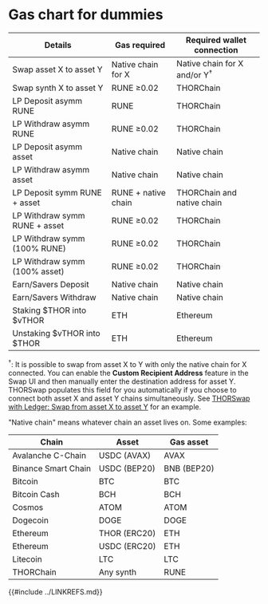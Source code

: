 # Gas chart for dummies

| Details                       | Gas required        | Required wallet connection    |
| ----------------------------- | ------------------- | ----------------------------- |
| Swap asset X to asset Y       | Native chain for X  | Native chain for X and/or Y<sup>†</sup> |
| Swap synth X to asset Y       | RUNE ≥0.02          | THORChain                     |
| LP Deposit  asymm RUNE        | RUNE                | THORChain                     |
| LP Withdraw asymm RUNE        | RUNE ≥0.02          | THORChain                     |
| LP Deposit  asymm asset       | Native chain        | Native chain                  |
| LP Withdraw asymm asset       | Native chain        | Native chain                  |
| LP Deposit  symm RUNE + asset | RUNE + native chain | THORChain and native chain    |
| LP Withdraw symm RUNE + asset | RUNE ≥0.02          | THORChain                     |
| LP Withdraw symm (100% RUNE)  | RUNE ≥0.02          | THORChain                     |
| LP Withdraw symm (100% asset) | RUNE ≥0.02          | THORChain                     |
| Earn/Savers Deposit           | Native chain        | Native chain                  |
| Earn/Savers Withdraw          | Native chain        | Native chain                  |
| Staking $THOR into $vTHOR     | ETH                 | Ethereum                      |
| Unstaking $vTHOR into $THOR   | ETH                 | Ethereum                      |

<sup>†</sup>: It is possible to swap from asset X to Y with only the native chain for X connected.  You can enable the **Custom Recipient Address** feature in the Swap UI and then manually enter the destination address for asset Y.  THORSwap populates this field for you automatically if you choose to connect both asset X and asset Y chains simultaneously.  See [THORSwap with Ledger: Swap from asset X to asset Y](#swap-from-asset-x-to-asset-y) for an example.

"Native chain" means whatever chain an asset lives on.  Some examples:

| Chain                | Asset        | Gas asset   |
| -------------------- | ------------ | ----------- |
| Avalanche C-Chain    | USDC (AVAX)  | AVAX        |
| Binance Smart Chain  | USDC (BEP20) | BNB (BEP20) |
| Bitcoin              | BTC          | BTC         |
| Bitcoin Cash         | BCH          | BCH         |
| Cosmos               | ATOM         | ATOM        |
| Dogecoin             | DOGE         | DOGE        |
| Ethereum             | THOR (ERC20) | ETH         |
| Ethereum             | USDC (ERC20) | ETH         |
| Litecoin             | LTC          | LTC         |
| THORChain            | Any synth    | RUNE        |

{{#include ../LINKREFS.md}}
